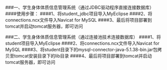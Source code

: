 ###一、学生身体体质信息管理系统（通过JDBC驱动程序直接连接数据库）
####使用步骤：
####1、将student_jdbc项目导入MyEclipse
####2、将connections.ncx文件导入Navicat for MySQL
####3、最后将项目部署到tomcat并启动tomcat服务器，即可访问

###二、学生身体体质信息管理系统（通过连接池技术连接数据库）
####1、将student项目导入MyEclipse
####2、将connections.ncx文件导入Navicat for MySQL
####3、将student目录下的mysql-connector-java-5.1.38-bin.jar包拷贝至tomcat安装目录下的lib目录
####4、最后将项目部署到tomcat并启动tomcat服务器，即可访问